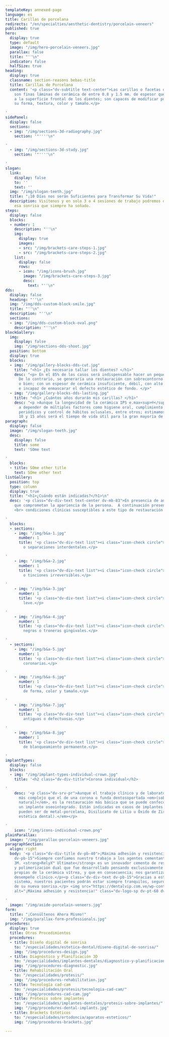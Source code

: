 ```yaml
---
templateKey: annexed-page
language: es
title: Carillas de porcelana
redirects: "/en/specialties/aesthetic-dentistry/porcelain-veneers"
published: true
hero:
  display: true
  type: default
  image: "/img/hero-porcelain-veneers.jpg"
  parallax: false
  title: "''\n"
  indicator: false
  halfSize: true
heading:
  display: true
  classname: section-reasons bebas-title
  title: Carillas de Porcelana
  content: '<p class="dv-subtitle text-center">Las carillas o facetas de porcelana
    son finas láminas de cerámica de entre 0.8 y 1.5 mm. de espesor que, adheridas
    a la superficie frontal de los dientes; son capaces de modificar por completo
    su forma, textura, color y tamaño.</p>

'
sidePanel:
  display: false
  sections:
  - img: "/img/sections-3d-radiography.jpg"
    section: '"''''\n"

'
  - img: "/img/sections-3d-study.jpg"
    section: '"''''\n"

'
slogan:
  link:
    display: false
    to: ''
    text: ''
  img: "/img/slogan-teeth.jpg"
  title: "¡10 Días nos serán Suficientes para Transformar Su Vida!"
  description: Visítenos y en solo 3 o 4 sesiones de trabajo podremos diseñar y crear
    esa sonrisa que siempre ha soñado.
steps:
  display: false
  blocks:
  - number: 1
    description: "''\n"
    img:
      display: true
      images:
      - src: "/img/brackets-care-steps-1.jpg"
      - src: "/img/brackets-care-steps-2.jpg"
    list:
      display: false
      rows:
      - icon: "/img/icons-brush.jpg"
        image: "/img/brackets-care-steps-3.jpg"
        desc:
          text: "''\n"
dds:
  display: false
  heading: "''\n"
  img: "/img/dds-custom-block-smile.jpg"
  title: "''\n"
  description: "''\n"
  sections:
  - img: "/img/dds-custom-block-oval.png"
    description: "''\n"
blockGallery:
  img:
    display: false
    img: "/img/sections-dds-shoot.jpg"
  position: bottom
  display: true
  blocks:
  - img: "/img/gallery-blocks-dds-cut.jpg"
    title: "<h1> ¿Es necesario tallar los dientes? </h1>"
    desc: "<p> En el 85% de los casos será indispensable hacer un pequeño desgaste.
      De lo contrario, se generaría una restauración con sobrecontorno inaceptable,
      o bien; con un espesor de cerámica insuficiente, débil, con alto riesgo de fractura
      e incapaz de enmascarar el defecto estético de fondo. </p>"
  - img: "/img/gallery-blocks-dds-lasting.jpg"
    title: "<h1> ¿Cuántos años durarán mis carillas? </h1>"
    desc: "<p >Aunque la longevidad de la cerámica IPS e.max<sup>®</sup> va siempre
      a depender de múltiples factores como higiene oral, cumplimiento de chequeos
      periódicos y control de hábitos oclusales, entre otros; estimamos que entre
      10 y 15 años será el tiempo de vida útil para la gran mayoría de nuestros diseños.</p>"
paragraph:
  display: false
  image: "/img/slogan-teeth.jpg"
  desc:
    display: false
    title: some
    text: 'SOme text

'
  blocks:
  - title: SOme other title
    text: SOme other text
listGallery:
  position: top
  type: column
  display: true
  title: "<h1>¿Cuándo están indicadas?</h1>\n"
  desc: '<p class="dv-div-text text-center dv-mb-83">En presencia de anomalías estéticas
    que comprometan la apariencia de la persona.  A continuación presentamos diversas
    <br> condiciones clínicas susceptibles a este tipo de restauración dental:</p>

'
  blocks:
  - sections:
    - img: "/img/b&a-1.jpg"
      number: 1
      title: '<p class="dv-div-text list"><i class="icon-check circle"></i>Diastemas
        o separaciones interdentales.</p>

'
    - img: "/img/b&a-2.jpg"
      number: 1
      title: '<p class="dv-div-text list"><i class="icon-check circle"></i>Manchas
        o tinciones irreversibles.</p>

'
    - img: "/img/b&a-3.jpg"
      number: 1
      title: '<p class="dv-div-text list"><i class="icon-check circle"></i>Malposición
        leve.</p>

'
    - img: "/img/b&a-4.jpg"
      number: 1
      title: '<p class="dv-div-text list"><i class="icon-check circle"></i>Triángulos
        negros o troneras gingivales.</p>

'
  - sections:
    - img: "/img/b&a-5.jpg"
      number: 1
      title: '<p class="dv-div-text list"><i class="icon-check circle"></i>Fracturas
        coronarias.</p>

'
    - img: "/img/b&a-6.jpg"
      number: 1
      title: '<p class="dv-div-text list"><i class="icon-check circle"></i>Alteraciones
        de forma, color y tamaño.</p>

'
    - img: "/img/b&a-7.jpg"
      number: 1
      title: '<p class="dv-div-text list"><i class="icon-check circle"></i>Restauraciones
        antiguas o defectuosas.</p>

'
    - img: "/img/b&a-8.jpg"
      number: 1
      title: '<p class="dv-div-text list"><i class="icon-check circle"></i>Necesidad
        de blanqueamiento permanente.</p>

'
implantTypes:
  display: false
  blocks:
  - img: "/img/implant-types-individual-crown.jpg"
    title: '<h2 class="dv-div-title">Corona individual</h2>

'
    desc: '<p class="dv-srv-pr">Aunque el trabajo clínico y de laboratorio es mucho
      más complejo que el de una corona o funda dentosoportada <em>(sobre un diente
      natural)</em>, es la restauración más básica que se puede confeccionar sobre
      un implante oseointegrado. Están indicadas en casos de implantes unitarios y
      pueden ser de metal-porcelana, Disilicato de Litio u Óxido de Zirconio <em>(alta
      estética dental).</em></p>

'
    icon: "/img/icons-individual-crown.png"
plainParallax:
  image: "/img/parallax-porcelain-veneers.jpg"
paragraphSection:
  align: right
  body: '<p class="dv-div-title dv-pb-40">¡Máxima adhesión y resistencia!</p> <p class="dv-div-text
    dv-pb-15">Siempre confiamos nuestro trabajo a los agentes cementantes de la multinacional
    3M. <strong>RelyX™ Ultimate</strong> es un innovador cemento de resina adhesiva
    y polimerización dual que fue desarrollado pensando exclusivamente en las necesidades
    propias de la cerámica vítrea, y que en consecuencia; nos garantiza un excelente
    desempeño clínico.</p><p class="dv-div-text dv-pb-15">Gracias a este novedoso
    sistema, nuestros pacientes podrán estar siempre tranquilos, seguros y orgullosos
    de su nueva sonrisa.</p> <img src="https://dentalvip.com.ve/wp-content/uploads/2018/09/carp-img13.jpg"
    alt="¡Máxima adhesión y resistencia!" class="dv-logo-sp dv-pt-60 dv-logo-brand-mobile">

'
  image: "/img/aside-porcelain-veneers.jpg"
form:
  title: "¡Consúltenos Ahora Mismo!"
  img: "/img/parallax-form-professionals.jpg"
procedures:
  display: true
  title: Otros Procedimientos
  procedures:
  - title: Diseño digital de sonrisa
    to: "/especialidades/estetica-dental/diseno-digital-de-sonrisa/"
    img: "/img/procedures-design.jpg"
  - title: Diagnóstico y Planificación 3D
    to: "/especialidades/implantes-dentales/diagnostico-y-planificacion-3d/"
    img: "/img/procedures-diagnostic.jpg"
  - title: Rehabilitación Oral
    to: "/especialidades/protesis/"
    img: "/img/procedures-rehabilitation.jpg"
  - title: Tecnología cad-cam
    to: "/especialidades/protesis/tecnologia-cad-cam/"
    img: "/img/procedures-cad-cam.jpg"
  - title: Prótesis sobre implantes
    to: "/especialidades/implantes-dentales/protesis-sobre-implantes/"
    img: "/img/procedures-dental-implants.jpg"
  - title: Brackets Estéticos
    to: "/especialidades/ortodoncia/aparatos-esteticos/"
    img: "/img/procedures-brackets.jpg"

---
```

